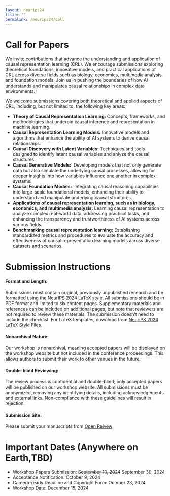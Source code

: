 ```yaml
---
layout: neurips24
title: ""
permalink: /neurips24/call
---
```


# Call for Papers

We invite contributions that advance the understanding and application of causal representation learning (CRL). We encourage submissions exploring theoretical foundations, innovative models, and practical applications of CRL across diverse fields such as biology, economics, multimedia analysis, and foundation models. Join us in pushing the boundaries of how AI understands and manipulates causal relationships in complex data environments.

We welcome submissions covering both theoretical and applied aspects of CRL, including, but not limited to, the following key areas:

- **Theory of Causal Representation Learning:** Concepts, frameworks, and methodologies that underpin causal inference and representation in machine learning.
- **Causal Representation Learning Models:** Innovative models and algorithms that enhance the ability of AI systems to derive causal relationships.
- **Causal Discovery with Latent Variables:** Techniques and tools designed to identify latent causal variables and anlyze the causal structures.
- **Causal Generative Models:**  Developing models that not only generate data but also simulate the underlying causal processes, allowing for deeper insights into how variables influence one another in complex systems.
- **Causal Foundation Models:**  Integrating causal reasoning capabilities into large-scale foundational models, enhancing their ability to understand and manipulate underlying causal structures.
- **Applications of causal representation learning, such as in biology, economics, and multimedia analysis:** Learning causal representation to analyze complex real-world data, addressing practical tasks, and enhancing the transparency and trustworthiness of AI systems across various fields.
- **Benchmarking causal representation learning:** Establishing standardized metrics and procedures to evaluate the accuracy and effectiveness of causal representation learning models across diverse datasets and scenarios.



# Submission Instructions

#### Format and Length:
Submissions must contain original, previously unpublished research and be formatted using the NeurIPS 2024 LaTeX style. All submissions should be in PDF format and limited to six content pages. Supplementary materials and references can be included on additional pages, but note that reviewers are not required to review these materials. The submission doesn't need to include the checklist. For LaTeX templates, download from [NeurIPS 2024 LaTeX Style Files](https://media.neurips.cc/Conferences/NeurIPS2024/Styles.zip).
#### Nonarchival Nature:
Our workshop is nonarchival, meaning accepted papers will be displayed on the workshop website but not included in the conference proceedings. This allows authors to submit their work to other venues in the future.
#### Double-blind Reviewing:
The review process is confidential and double-blind; only accepted papers will be published on our workshop website. 
All submissions must be anonymized, removing any identifying details, including acknowledgements and external links. Non-compliance with these guidelines will result in rejection.
#### Submission Site:
Please submit your manuscripts from [Open Reivew](https://openreview.net/group?id=NeurIPS.cc/2024/Workshop/CRL)

# Important Dates (Anywhere on Earth,TBD)

- Workshop Papers Submission: ~~September 10, 2024~~ September 30, 2024
- Acceptance Notification: October 9, 2024
- Camera-ready Deadline and Copyright Form: October 23, 2024
- Workshop Date: December 15, 2024



